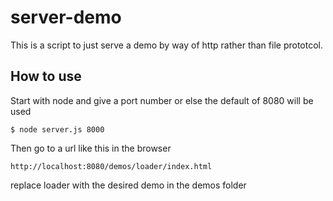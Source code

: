# server-demo

This is a script to just serve a demo by way of http rather than file prototcol.

## How to use

Start with node and give a port number or else the default of 8080 will be used

```
$ node server.js 8000
```

Then go to a url like this in the browser

```
http://localhost:8080/demos/loader/index.html
```

replace loader with the desired demo in the demos folder